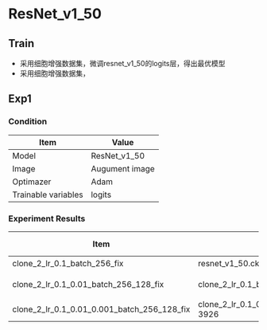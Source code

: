 # ResNet_v1_50
## Train
* 采用细胞增强数据集，微调resnet_v1_50的logits层，得出最优模型
* 采用细胞增强数据集，
## Exp1
### Condition
Item | Value
------|--------
Model | ResNet_v1_50
Image | Augument image
Optimazer | Adam
Trainable variables | logits


### Experiment Results
Item |Finetune model| Train acc | Eval acc | Train loss | Eval loss| Remark
-----|--------------|-----------|----------|------------|----------|--------
clone_2_lr_0.1_batch_256_fix | resnet_v1_50.ckpt |53.29|52.42|1.211|1.442|欠拟合
clone_2_lr_0.1_0.01_batch_256_128_fix | clone_2_lr_0.1_batch_256_fix/model.cpkt-6103 |74.57|66.48|0.2683|0.9717|开始过拟合
clone_2_lr_0.1_0.01_0.001_batch_256_128_fix|clone_2_lr_0.1_0.01_batch_256_128_fix/model.ckpt-3926
